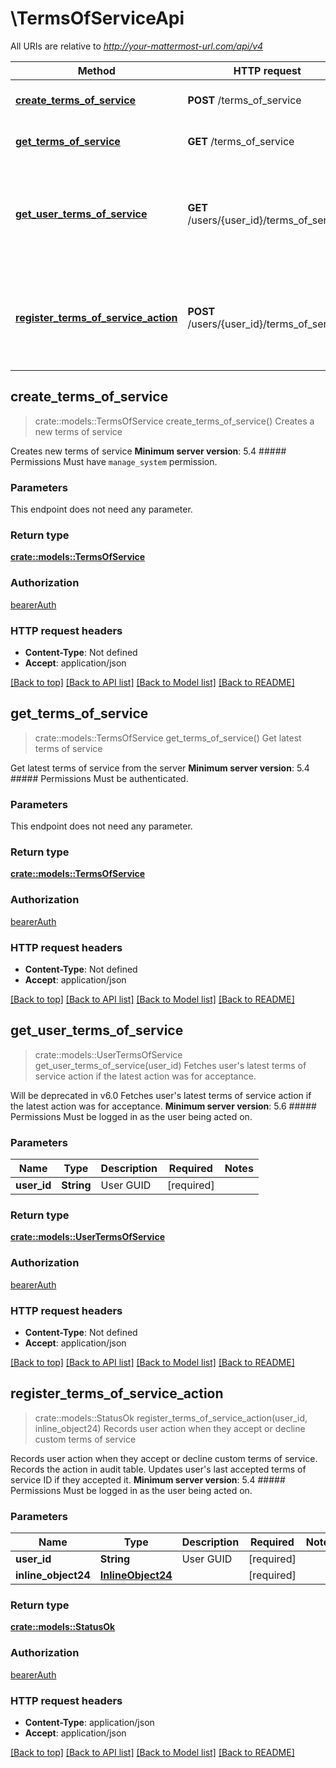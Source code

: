 # \TermsOfServiceApi

All URIs are relative to *http://your-mattermost-url.com/api/v4*

Method | HTTP request | Description
------------- | ------------- | -------------
[**create_terms_of_service**](TermsOfServiceApi.md#create_terms_of_service) | **POST** /terms_of_service | Creates a new terms of service
[**get_terms_of_service**](TermsOfServiceApi.md#get_terms_of_service) | **GET** /terms_of_service | Get latest terms of service
[**get_user_terms_of_service**](TermsOfServiceApi.md#get_user_terms_of_service) | **GET** /users/{user_id}/terms_of_service | Fetches user's latest terms of service action if the latest action was for acceptance.
[**register_terms_of_service_action**](TermsOfServiceApi.md#register_terms_of_service_action) | **POST** /users/{user_id}/terms_of_service | Records user action when they accept or decline custom terms of service



## create_terms_of_service

> crate::models::TermsOfService create_terms_of_service()
Creates a new terms of service

Creates new terms of service  __Minimum server version__: 5.4 ##### Permissions Must have `manage_system` permission. 

### Parameters

This endpoint does not need any parameter.

### Return type

[**crate::models::TermsOfService**](TermsOfService.md)

### Authorization

[bearerAuth](../README.md#bearerAuth)

### HTTP request headers

- **Content-Type**: Not defined
- **Accept**: application/json

[[Back to top]](#) [[Back to API list]](../README.md#documentation-for-api-endpoints) [[Back to Model list]](../README.md#documentation-for-models) [[Back to README]](../README.md)


## get_terms_of_service

> crate::models::TermsOfService get_terms_of_service()
Get latest terms of service

Get latest terms of service from the server  __Minimum server version__: 5.4 ##### Permissions Must be authenticated. 

### Parameters

This endpoint does not need any parameter.

### Return type

[**crate::models::TermsOfService**](TermsOfService.md)

### Authorization

[bearerAuth](../README.md#bearerAuth)

### HTTP request headers

- **Content-Type**: Not defined
- **Accept**: application/json

[[Back to top]](#) [[Back to API list]](../README.md#documentation-for-api-endpoints) [[Back to Model list]](../README.md#documentation-for-models) [[Back to README]](../README.md)


## get_user_terms_of_service

> crate::models::UserTermsOfService get_user_terms_of_service(user_id)
Fetches user's latest terms of service action if the latest action was for acceptance.

Will be deprecated in v6.0 Fetches user's latest terms of service action if the latest action was for acceptance.  __Minimum server version__: 5.6 ##### Permissions Must be logged in as the user being acted on. 

### Parameters


Name | Type | Description  | Required | Notes
------------- | ------------- | ------------- | ------------- | -------------
**user_id** | **String** | User GUID | [required] |

### Return type

[**crate::models::UserTermsOfService**](UserTermsOfService.md)

### Authorization

[bearerAuth](../README.md#bearerAuth)

### HTTP request headers

- **Content-Type**: Not defined
- **Accept**: application/json

[[Back to top]](#) [[Back to API list]](../README.md#documentation-for-api-endpoints) [[Back to Model list]](../README.md#documentation-for-models) [[Back to README]](../README.md)


## register_terms_of_service_action

> crate::models::StatusOk register_terms_of_service_action(user_id, inline_object24)
Records user action when they accept or decline custom terms of service

Records user action when they accept or decline custom terms of service. Records the action in audit table. Updates user's last accepted terms of service ID if they accepted it.  __Minimum server version__: 5.4 ##### Permissions Must be logged in as the user being acted on. 

### Parameters


Name | Type | Description  | Required | Notes
------------- | ------------- | ------------- | ------------- | -------------
**user_id** | **String** | User GUID | [required] |
**inline_object24** | [**InlineObject24**](InlineObject24.md) |  | [required] |

### Return type

[**crate::models::StatusOk**](StatusOK.md)

### Authorization

[bearerAuth](../README.md#bearerAuth)

### HTTP request headers

- **Content-Type**: application/json
- **Accept**: application/json

[[Back to top]](#) [[Back to API list]](../README.md#documentation-for-api-endpoints) [[Back to Model list]](../README.md#documentation-for-models) [[Back to README]](../README.md)

